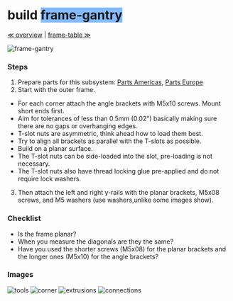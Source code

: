 build <span style="background-color:#83bbff">frame-gantry</span>
============================

[≪ overview](assembly.md) | [frame-table ≫](build-frame-table.md)

![frame-gantry](http://farm8.staticflickr.com/7038/6793462726_83109b3634_z.jpg)


### Steps

1. Prepare parts for this subsystem: [Parts Americas](/lasersaur/bom-subsystems-usd), [Parts Europe](/lasersaur/bom-subsystems-eur)
2. Start with the outer frame.
  * For each corner attach the angle brackets with M5x10 screws. Mount short ends first.
  * Aim for tolerances of less than 0.5mm (0.02") basically making sure there are no gaps or overhanging edges.
  * T-slot nuts are asymmetric, think ahead how to load them best.
  * Try to align all brackets as parallel with the T-slots as possible.
  * Build on a planar surface.
  * The T-slot nuts can be side-loaded into the slot, pre-loading is not necessary.
  * The T-slot nuts also have thread locking glue pre-applied and do not require lock washers.
3. Then attach the left and right y-rails with the planar brackets, M5x08 screws, and M5 washers (use washers,unlike some images show). 


### Checklist

* Is the frame planar?
* When you measure the diagonals are they the same?
* Have you used the shorter screws (M5x08) for the planar brackets and the longer ones (M5x10) for the angle brackets?


### Images

![tools](http://farm9.staticflickr.com/8501/8413072331_1e3464a69c_z.jpg)
![corner](http://farm9.staticflickr.com/8333/8414170892_f094100c66_z.jpg)
![extrusions](http://farm9.staticflickr.com/8371/8414172300_c2ce1e283e_z.jpg)
![connections](http://farm9.staticflickr.com/8513/8413112343_f31b4e75af_z.jpg)

